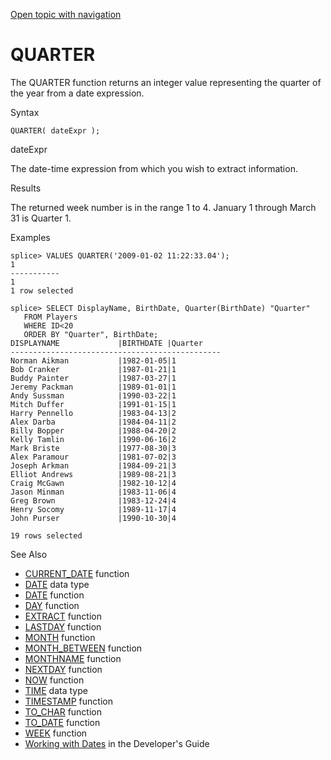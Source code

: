 [Open topic with navigation](../../../index.html#Shared/SQLReference/BuiltInFcns/Quarter.html)

QUARTER
=======

The <span class="CodeFont">QUARTER</span> function returns an integer value representing the quarter of the year from a date expression.

Syntax

``` FcnSyntax
QUARTER( dateExpr );
```

dateExpr

The date-time expression from which you wish to extract information.

Results

The returned week number is in the range <span class="CodeFont">1</span> to <span class="CodeFont">4</span>. January 1 through March 31 is Quarter <span class="CodeFont">1</span>.

Examples

``` Example
splice> VALUES QUARTER('2009-01-02 11:22:33.04');
1
-----------
1
1 row selected

splice> SELECT DisplayName, BirthDate, Quarter(BirthDate) "Quarter" 
   FROM Players 
   WHERE ID<20 
   ORDER BY "Quarter", BirthDate;
DISPLAYNAME             |BIRTHDATE |Quarter    
-----------------------------------------------
Norman Aikman           |1982-01-05|1          
Bob Cranker             |1987-01-21|1          
Buddy Painter           |1987-03-27|1          
Jeremy Packman          |1989-01-01|1          
Andy Sussman            |1990-03-22|1          
Mitch Duffer            |1991-01-15|1          
Harry Pennello          |1983-04-13|2          
Alex Darba              |1984-04-11|2          
Billy Bopper            |1988-04-20|2          
Kelly Tamlin            |1990-06-16|2          
Mark Briste             |1977-08-30|3          
Alex Paramour           |1981-07-02|3          
Joseph Arkman           |1984-09-21|3          
Elliot Andrews          |1989-08-21|3          
Craig McGawn            |1982-10-12|4          
Jason Minman            |1983-11-06|4          
Greg Brown              |1983-12-24|4          
Henry Socomy            |1989-11-17|4          
John Purser             |1990-10-30|4          

19 rows selected
```

See Also

-   [<span class="CodeFont">CURRENT\_DATE</span>](CurrentDate.html) function
-   [<span class="CodeFont">DATE</span>](../DataTypes/Date.html) data type
-   [<span class="CodeFont">DATE</span>](Date.html) function
-   [<span class="CodeFont">DAY</span>](Day.html) function
-   [<span class="CodeFont">EXTRACT</span>](Extract.html) function
-   [<span class="CodeFont">LASTDAY</span>](LastDay.html) function
-   [<span class="CodeFont">MONTH</span>](Month.html) function
-   [<span class="CodeFont">MONTH\_BETWEEN</span>](MonthBetween.html) function
-   [<span class="CodeFont">MONTHNAME</span>](MonthName.html) function
-   [<span class="CodeFont">NEXTDAY</span>](NextDay.html) function
-   [<span class="CodeFont">NOW</span>](Now.html) function
-   [<span class="CodeFont">TIME</span>](../DataTypes/Time.html) data type
-   [<span class="CodeFont">TIMESTAMP</span>](TimeStamp.html) function
-   [<span class="CodeFont">TO\_CHAR</span>](ToChar.html) function
-   [<span class="CodeFont">TO\_DATE</span>](ToDate.html) function
-   [<span class="CodeFont">WEEK</span>](Week.html) function
-   <span class="ItalicFont">[Working with Dates](../../Developers/Fundamentals/WorkingWithDates.html)</span> in the <span class="ItalicFont">Developer's Guide</span>

 


